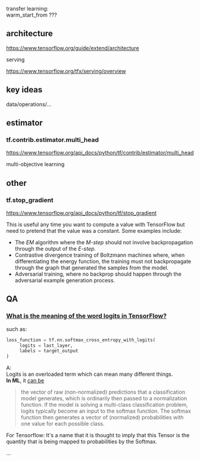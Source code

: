 transfer learning:<br>warm_start_from ???



## architecture

https://www.tensorflow.org/guide/extend/architecture

serving

https://www.tensorflow.org/tfx/serving/overview



## key ideas

data/operations/...







## estimator

### tf.contrib.estimator.multi_head

https://www.tensorflow.org/api_docs/python/tf/contrib/estimator/multi_head

multi-objective learning



## other

### tf.stop_gradient

https://www.tensorflow.org/api_docs/python/tf/stop_gradient

This is useful any time you want to compute a value with TensorFlow but need to pretend that the value was a constant. Some examples include:

- The *EM* algorithm where the *M-step* should not involve backpropagation through the output of the *E-step*.
- Contrastive divergence training of Boltzmann machines where, when differentiating the energy function, the training must not backpropagate through the graph that generated the samples from the model.
- Adversarial training, where no backprop should happen through the adversarial example generation process.



## QA

### [What is the meaning of the word logits in TensorFlow?](https://stackoverflow.com/questions/41455101/what-is-the-meaning-of-the-word-logits-in-tensorflow)

such as:

```python
loss_function = tf.nn.softmax_cross_entropy_with_logits(
     logits = last_layer,
     labels = target_output
)
```

A:<br>Logits is an overloaded term which can mean many different things.<br>**In ML**, it [can be](https://developers.google.com/machine-learning/glossary/#logits)

> the vector of raw (non-normalized) predictions that a classification model generates, which is ordinarily then passed to a normalization function. If the model is solving a multi-class classification problem, logits typically become an input to the softmax function. The softmax function then generates a vector of (normalized) probabilities with one value for each possible class.

For Tensorflow: It's a name that it is thought to imply that this Tensor is the quantity that is being mapped to probabilities by the Softmax.

...

















